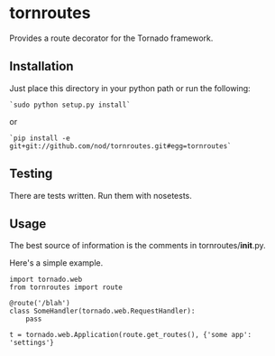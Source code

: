 # tornroutes

Provides a route decorator for the Tornado framework.

## Installation

Just place this directory in your python path or run the following:

	`sudo python setup.py install`

or

	`pip install -e git+git://github.com/nod/tornroutes.git#egg=tornroutes`

## Testing

There are tests written.  Run them with nosetests.

## Usage

The best source of information is the comments in tornroutes/__init__.py.

Here's a simple example.

    import tornado.web
    from tornroutes import route

    @route('/blah')
    class SomeHandler(tornado.web.RequestHandler):
        pass

    t = tornado.web.Application(route.get_routes(), {'some app': 'settings'}


